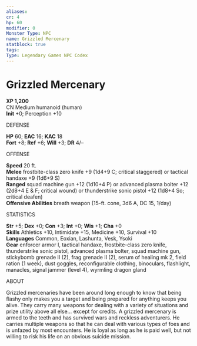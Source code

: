 ```yaml
---
aliases: 
cr: 4
hp: 60
modifier: 0
Monster Type: NPC
name: Grizzled Mercenary
statblock: true
tags: 
Type: Legendary Games NPC Codex
---
```


# Grizzled Mercenary

**XP 1,200**  
CN Medium humanoid (human)  
**Init** +0; Perception +10

DEFENSE

**HP** 60; **EAC** 16; **KAC** 18  
**Fort** +8; **Ref** +6; **Will** +3; **DR** 4/–

OFFENSE

**Speed** 20 ft.  
**Melee** frostbite-class zero knife +9 (1d4+9 C; critical staggered) or tactical handaxe +9 (1d6+9 S)  
**Ranged** squad machine gun +12 (1d10+4 P) or advanced plasma bolter +12 (2d8+4 E & F; critical wound) or thunderstrike sonic pistol +12 (1d8+4 So; critical deafen)  
**Offensive Abilities** breath weapon (15-ft. cone, 3d6 A, DC 15, 1/day)

STATISTICS

**Str** +5; **Dex** +0; **Con** +3; **Int** +0; **Wis** +1; **Cha** +0  
**Skills** Athletics +10, Intimidate +15, Medicine +10, Survival +10  
**Languages** Common, Eoxian, Lashunta, Vesk, Ysoki  
**Gear** enforcer armor I, tactical handaxe, frostbite-class zero knife, thunderstrike sonic pistol, advanced plasma bolter, squad machine gun, stickybomb grenade II (2), frag grenade II (2), serum of healing mk 2, field ration (1 week), dust goggles, reconfigurable clothing, binoculars, flashlight, manacles, signal jammer (level 4), wyrmling dragon gland

ABOUT

Grizzled mercenaries have been around long enough to know that being flashy only makes you a target and being prepared for anything keeps you alive. They carry many weapons for dealing with a variety of situations and prize utility above all else… except for credits. A grizzled mercenary is armed to the teeth and has survived wars and reckless adventurers. He carries multiple weapons so that he can deal with various types of foes and is unfazed by most encounters. He is loyal as long as he is paid well, but not willing to risk his life on an obvious suicide mission.
